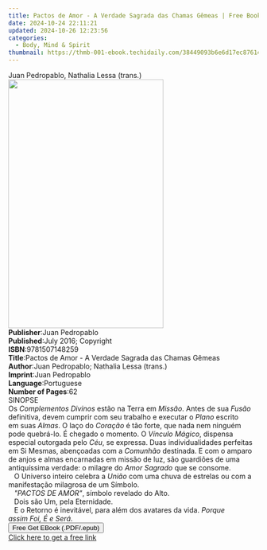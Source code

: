```yaml
---
title: Pactos de Amor - A Verdade Sagrada das Chamas Gêmeas | Free Book
date: 2024-10-24 22:11:21
updated: 2024-10-26 12:23:56
categories:
  - Body, Mind & Spirit
thumbnail: https://thmb-001-ebook.techidaily.com/38449093b6e6d17ec876146f18a4e5a139d13b6be50240bcfba1503b53a90d42.jpg
---
```

<main id="book-container">
  <div class="flex flex-col">
    <div class="book-brief flex-1 py-6 px-4 sm:p-6 md:py-10 md:px-8">
      <!-- brief-->
      <div class="book-brief-main">
        Juan Pedropablo, Nathalia Lessa (trans.)
      </div>
    </div>
    <div
      class="book-meta-info flex-1 grid gap-4 col-start-1 col-end-3 row-start-1 sm:mb-6 sm:grid-cols-4 lg:gap-6 lg:col-start-2 lg:row-end-6 lg:row-span-6 lg:mb-0"
    >
      <div
        class="book-meta-info-left place-content-center mt-4 p-4 text-sm leading-6 col-start-2 col-span-2 dark:text-slate-400"
      >
        <img
          class="w-full h-500 object-cover rounded-lg sm:h-255 sm:col-span-2 lg:col-span-full"
          src="https://img-001-ebook.techidaily.com/d596e22643c0984d3c77ae3570eaa0e32369128d1b0c212b21f0c34af8f5cbb4.jpg"
          alt=""
          width="312"
          height="500"
        />
      </div>
      <div
        class="book-meta-info-right mt-2 col-start-1 row-start-2 col-span-3 self-center"
      >
        <!-- meta data  -->
        <div class="flex flex-col px-4 md:px-8">
          <div class="flex-1">
            <strong>Publisher</strong>:<span class="px-2">Juan Pedropablo</span>
          </div>
          <div class="flex-1">
            <strong>Published</strong>:<span class="px-2"
              >July 2016; Copyright</span
            >
          </div>
          <div class="flex-1">
            <strong>ISBN</strong>:<span class="px-2">9781507148259</span>
          </div>
          <div class="flex-1">
            <strong>Title</strong>:<span class="px-2"
              >Pactos de Amor - A Verdade Sagrada das Chamas Gêmeas</span
            >
          </div>
          <div class="flex-1">
            <strong>Author</strong>:<span class="px-2"
              >Juan Pedropablo; Nathalia Lessa (trans.)</span
            >
          </div>
          <div class="flex-1">
            <strong>Imprint</strong>:<span class="px-2">Juan Pedropablo</span>
          </div>
          <div class="flex-1">
            <strong>Language</strong>:<span class="px-2">Portuguese</span>
          </div>
          <div class="flex-1">
            <strong>Number of Pages</strong>:<span class="px-2">62</span>
          </div>
        </div>
      </div>
    </div>
    <div class="book-description flex-1 py-6 px-4 sm:p-6 md:py-10 md:px-8">
      <div class="book-description-main">
        <div accordion-content="" id="description">
          SINOPSE<br />Os&nbsp;<i>Complementos Divinos</i>&nbsp;estão na Terra
          em&nbsp;<i>Missâo</i>. Antes de sua <i>Fusão</i> definitiva,
          devem&nbsp;cumprir com seu trabalho e executar o&nbsp;<i>Plano</i>
          escrito em&nbsp;suas <i>Almas</i>. O
          laço&nbsp;do&nbsp;<i>Coração</i>&nbsp;é tão&nbsp;forte, que nada nem
          ninguém pode quebrá-lo. É chegado o momento.&nbsp;O&nbsp;<i
            >Vínculo Mágico</i
          >, dispensa especial outorgada pelo&nbsp;<i>Céu</i>, se expressa. Duas
          individualidades perfeitas em&nbsp;Si Mesmas, abençoadas com
          a&nbsp;<i>Comunhão</i>&nbsp;destinada. E com o amparo de anjos&nbsp;e
          almas encarnadas em missão de luz, são guardiões&nbsp;de uma
          antiquíssima verdade: o milagre do&nbsp;<i>Amor Sagrado</i> que se
          consome.<br />&nbsp; &nbsp;O&nbsp;Universo&nbsp;inteiro&nbsp;celebra
          a&nbsp;<i>União</i> com&nbsp;uma chuva de estrelas ou com a
          manifestação&nbsp;milagrosa de um&nbsp;Símbolo.<br />&nbsp; &nbsp;<i
            >"PACTOS DE AMOR"</i
          >,&nbsp;símbolo revelado do Alto.<br />&nbsp; &nbsp;Dois são&nbsp;Um,
          pela&nbsp;Eternidade.<br />&nbsp; &nbsp;E o&nbsp;Retorno&nbsp;é
          inevitável, para além dos avatares da vida.
          <i>Porque assim&nbsp;Foi, É e Será.</i><br />
        </div>
      </div>
    </div>
    <div class="book-excerpts flex-1 py-6 px-4 sm:p-6 md:py-10 md:px-8"></div>
    <div
      class="book-about-author flex-1 py-6 px-4 sm:p-6 md:py-10 md:px-8"
    ></div>
    <div class="book-free-get flex-1 py-6 px-4 sm:p-6 md:py-10 md:px-8">
      <button
        id="btn-free-get"
        class="bg-blue-500 hover:bg-blue-700 text-white font-bold py-2 px-4 rounded"
      >
        Free Get EBook (.PDF/.epub)
      </button>
      <div id="countdown-display" class="px-2 text-lg mt-2"></div>
      <a
        id="free-link"
        class="hidden bg-blue-500 hover:bg-blue-700 text-white font-bold py-2 px-4 rounded"
        href="https://www.ebooks.com/en-us/book/95834641/pactos-de-amor-a-verdade-sagrada-das-chamas-g-meas/juan-pedropablo/"
        target="_blank"
        >Click here to get a free link</a
      >
    </div>
    <script>
      let countdownTime = 0;
      let countdownInterval = null;
      document
        .getElementById('btn-free-get')
        .addEventListener('click', startCountdown);
      function startCountdown() {
        countdownTime = new Date().getTime() + 60000 * 3;
        countdownInterval = setInterval(updateCountdown, 1000);
        document.getElementById('btn-free-get').disabled = true;
        document
          .getElementById('btn-free-get')
          .classList.add('bg-gray-500', 'cursor-not-allowed');
      }
      function updateCountdown() {
        let currentTime = new Date().getTime();
        let timeLeft = countdownTime - currentTime;
        let secondsLeft = Math.floor(timeLeft / 1000);
        document.getElementById('countdown-display').innerHTML =
          `Remaining time: ${secondsLeft} seconds.`;
        if (secondsLeft <= 0) {
          clearInterval(countdownInterval);
          document.getElementById('btn-free-get').classList.add('hidden');
          document.getElementById('free-link').classList.remove('hidden');
          document.getElementById('countdown-display').innerHTML = '';
        }
      }
    </script>
  </div>
</main>
